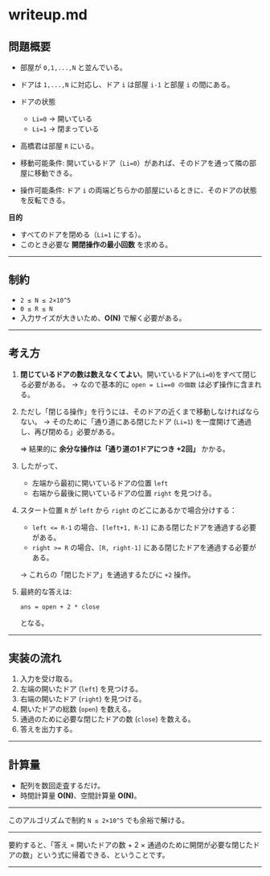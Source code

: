 # writeup.md

## 問題概要

* 部屋が `0,1,...,N` と並んでいる。
* ドアは `1,...,N` に対応し、ドア `i` は部屋 `i-1` と部屋 `i` の間にある。
* ドアの状態

  * `Li=0` → 開いている
  * `Li=1` → 閉まっている
* 高橋君は部屋 `R` にいる。
* 移動可能条件: 開いているドア（`Li=0`）があれば、そのドアを通って隣の部屋に移動できる。
* 操作可能条件: ドア `i` の両端どちらかの部屋にいるときに、そのドアの状態を反転できる。

**目的**

* すべてのドアを閉める（`Li=1` にする）。
* このとき必要な **開閉操作の最小回数** を求める。

---

## 制約

* `2 ≤ N ≤ 2×10^5`
* `0 ≤ R ≤ N`
* 入力サイズが大きいため、**O(N)** で解く必要がある。

---

## 考え方

1. **閉じているドアの数は数えなくてよい**。開いているドア(`Li=0`)をすべて閉じる必要がある。
   → なので基本的に `open = Li==0 の個数` は必ず操作に含まれる。

2. ただし「閉じる操作」を行うには、そのドアの近くまで移動しなければならない。
   → そのために「通り道にある閉じたドア (`Li=1`) を一度開けて通過し、再び閉める」必要がある。

   ⇒ 結果的に **余分な操作は「通り道の1ドアにつき +2回」** かかる。

3. したがって、

   * 左端から最初に開いているドアの位置 `left`
   * 右端から最後に開いているドアの位置 `right`
     を見つける。

4. スタート位置 `R` が `left` から `right` のどこにあるかで場合分けする：

   * `left <= R-1` の場合、`[left+1, R-1]` にある閉じたドアを通過する必要がある。
   * `right >= R` の場合、`[R, right-1]` にある閉じたドアを通過する必要がある。

   → これらの「閉じたドア」を通過するたびに `+2` 操作。

5. 最終的な答えは:

   ```
   ans = open + 2 * close
   ```

   となる。

---

## 実装の流れ

1. 入力を受け取る。
2. 左端の開いたドア (`left`) を見つける。
3. 右端の開いたドア (`right`) を見つける。
4. 開いたドアの総数 (`open`) を数える。
5. 通過のために必要な閉じたドアの数 (`close`) を数える。
6. 答えを出力する。

---

## 計算量

* 配列を数回走査するだけ。
* 時間計算量 **O(N)**、空間計算量 **O(N)**。

---

このアルゴリズムで制約 `N ≤ 2×10^5` でも余裕で解ける。

---

要約すると、「答え = 開いたドアの数 + 2 × 通過のために開閉が必要な閉じたドアの数」という式に帰着できる、ということです。

---
